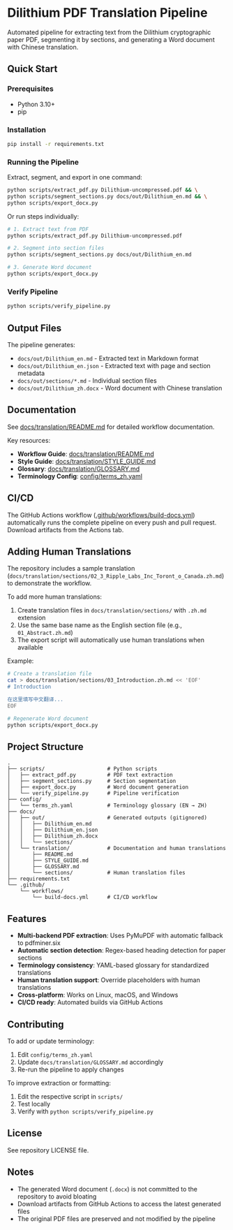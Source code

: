 # Dilithium PDF Translation Pipeline

Automated pipeline for extracting text from the Dilithium cryptographic paper PDF, segmenting it by sections, and generating a Word document with Chinese translation.

## Quick Start

### Prerequisites

- Python 3.10+
- pip

### Installation

```bash
pip install -r requirements.txt
```

### Running the Pipeline

Extract, segment, and export in one command:

```bash
python scripts/extract_pdf.py Dilithium-uncompressed.pdf && \
python scripts/segment_sections.py docs/out/Dilithium_en.md && \
python scripts/export_docx.py
```

Or run steps individually:

```bash
# 1. Extract text from PDF
python scripts/extract_pdf.py Dilithium-uncompressed.pdf

# 2. Segment into section files
python scripts/segment_sections.py docs/out/Dilithium_en.md

# 3. Generate Word document
python scripts/export_docx.py
```

### Verify Pipeline

```bash
python scripts/verify_pipeline.py
```

## Output Files

The pipeline generates:

- `docs/out/Dilithium_en.md` - Extracted text in Markdown format
- `docs/out/Dilithium_en.json` - Extracted text with page and section metadata
- `docs/out/sections/*.md` - Individual section files
- `docs/out/Dilithium_zh.docx` - Word document with Chinese translation

## Documentation

See [docs/translation/README.md](docs/translation/README.md) for detailed workflow documentation.

Key resources:
- **Workflow Guide**: [docs/translation/README.md](docs/translation/README.md)
- **Style Guide**: [docs/translation/STYLE_GUIDE.md](docs/translation/STYLE_GUIDE.md)
- **Glossary**: [docs/translation/GLOSSARY.md](docs/translation/GLOSSARY.md)
- **Terminology Config**: [config/terms_zh.yaml](config/terms_zh.yaml)

## CI/CD

The GitHub Actions workflow ([.github/workflows/build-docs.yml](.github/workflows/build-docs.yml)) automatically runs the complete pipeline on every push and pull request. Download artifacts from the Actions tab.

## Adding Human Translations

The repository includes a sample translation (`docs/translation/sections/02_3_Ripple_Labs_Inc_Toront_o_Canada.zh.md`) to demonstrate the workflow.

To add more human translations:

1. Create translation files in `docs/translation/sections/` with `.zh.md` extension
2. Use the same base name as the English section file (e.g., `01_Abstract.zh.md`)
3. The export script will automatically use human translations when available

Example:

```bash
# Create a translation file
cat > docs/translation/sections/03_Introduction.zh.md << 'EOF'
# Introduction

在这里填写中文翻译...
EOF

# Regenerate Word document
python scripts/export_docx.py
```

## Project Structure

```
.
├── scripts/                    # Python scripts
│   ├── extract_pdf.py          # PDF text extraction
│   ├── segment_sections.py     # Section segmentation
│   ├── export_docx.py          # Word document generation
│   └── verify_pipeline.py      # Pipeline verification
├── config/
│   └── terms_zh.yaml           # Terminology glossary (EN → ZH)
├── docs/
│   ├── out/                    # Generated outputs (gitignored)
│   │   ├── Dilithium_en.md
│   │   ├── Dilithium_en.json
│   │   ├── Dilithium_zh.docx
│   │   └── sections/
│   └── translation/            # Documentation and human translations
│       ├── README.md
│       ├── STYLE_GUIDE.md
│       ├── GLOSSARY.md
│       └── sections/           # Human translation files
├── requirements.txt
└── .github/
    └── workflows/
        └── build-docs.yml      # CI/CD workflow
```

## Features

- **Multi-backend PDF extraction**: Uses PyMuPDF with automatic fallback to pdfminer.six
- **Automatic section detection**: Regex-based heading detection for paper sections
- **Terminology consistency**: YAML-based glossary for standardized translations
- **Human translation support**: Override placeholders with human translations
- **Cross-platform**: Works on Linux, macOS, and Windows
- **CI/CD ready**: Automated builds via GitHub Actions

## Contributing

To add or update terminology:

1. Edit `config/terms_zh.yaml`
2. Update `docs/translation/GLOSSARY.md` accordingly
3. Re-run the pipeline to apply changes

To improve extraction or formatting:

1. Edit the respective script in `scripts/`
2. Test locally
3. Verify with `python scripts/verify_pipeline.py`

## License

See repository LICENSE file.

## Notes

- The generated Word document (`.docx`) is not committed to the repository to avoid bloating
- Download artifacts from GitHub Actions to access the latest generated files
- The original PDF files are preserved and not modified by the pipeline
